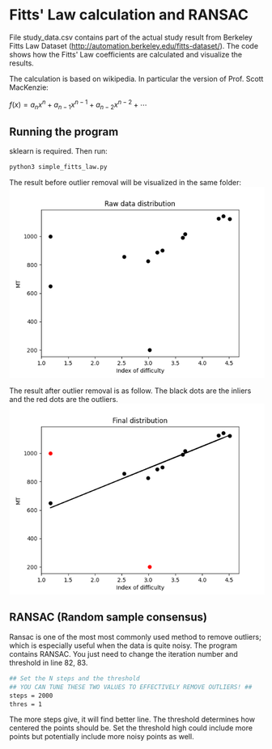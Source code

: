 # Fitts' Law calculation and RANSAC 

File study_data.csv contains part of the actual study result from Berkeley Fitts Law Dataset (http://automation.berkeley.edu/fitts-dataset/). The code shows how the Fitts' Law coefficients are calculated and visualize the results. 

The calculation is based on wikipedia. In particular the version of Prof. Scott MacKenzie:

${f(x)=a_nx^n+a_{n-1}x^{n-1}+a_{n-2}x^{n-2}}+\cdots$

## Running the program 

sklearn is required. Then run: 
```bash
python3 simple_fitts_law.py
```

The result before outlier removal will be visualized in the same folder:
![raw](raw_data.png)

The result after outlier removal is as follow. The black dots are the inliers and the red dots are the outliers.
![vis](fitts_law.png)

## RANSAC (Random sample consensus)

Ransac is one of the most most commonly used method to remove outliers; which is especially useful when the data is quite noisy. The program contains RANSAC. You just need to change the iteration number and threshold in line 82, 83.

```bash
## Set the N steps and the threshold
## YOU CAN TUNE THESE TWO VALUES TO EFFECTIVELY REMOVE OUTLIERS! ##
steps = 2000
thres = 1
```

The more steps give, it will find better line. The threshold determines how centered the points should be. Set the threshold high could include more points but potentially include more noisy points as well.